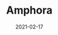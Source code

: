 ---
title: "Amphora"
image_primary: "img/Amphora-1.jpg"
description: "The%20AMPHORA%20collection%20has%20been%20designed%20to%20create%20a%20warm%20environment%20especially%20in%20outdoors.%20However%2C%20thanks%20to%20its%20highly%20decorative%20look%2C%20the%20Amphoras%20can%20equally%20be%20placed%20both%20in%20outdoor%20and%20indoor.%20The%20size%20and%20shape%20of%20this%20collection%20pay%20a%20subtle%20and%20discreet%20homage%20to%20the%20terracotta%20amphora%20formerly%20used%20to%20store%20food.%20Amphora%20is%20available%20in%20four%20sizes.%20New%20Amphora%27s%20smaller%20dimensions%20can%20be%20fully%20integrated%20in%20any%20place.%20Also%20it%20allows%20us%20to%20make%20compositions%20in%20smaller%20spaces."
designer: "Alex Fernández Camps & Gonzalo Milà"
tags: 
  - "Bover"
  - "Outdoor"
  - "New"
  - "Floor"
  - "Outdoor Lamps"
href: "https://www.bover.es/en/lamp/amphora/"
category: "outdoor-lamps"
subtitle: ""
manufacturer: "Bover"
slug: "/manufacturers/bover/outdoor-lamps/alex-fernandez-camps-gonzalo-mila-amphora"
date: "2021-02-17"
---